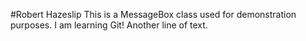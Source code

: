 #Robert Hazeslip
This is a MessageBox class used for demonstration purposes.
I am learning Git!
Another line of text.
